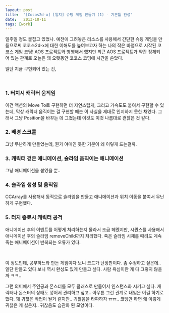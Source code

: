 ```yaml
---
layout: post
title:  "[Cocos2d-x] [일지] 슈팅 게임 만들기 (1) - 기본틀 완성"
date:   2013-10-11
tags: [work]
---
```


  일주일 정도 붙잡고 있었나. 예전에 그려놓은 리소스를 사용해서 간단한 슈팅 게임을 만듦으로써 코코스2d-x에 대한 이해도를 높여보고자 하는 나의 작은 바램으로 시작된 코코스 게임 코딩! AOS 프로젝트와 병행해서 했지만 최근 AOS 프로젝트가 약간 정체되어 있는 관계로 오늘은 꽤 오랫동안 코코스 코딩에 시간을 쏟았다. 

  일단 지금 구현되어 있는 건, 

<br/>

<h3>1. 터치시 캐릭터 움직임</h3>

 이건 액션의 Move To로 구현하면 더 자연스럽게, 그리고 가속도도 붙여서 구현할 수 있는데, 막상 캐릭터 움직이는 걸 구현할 때는 이 사실을 제대로 인지하지 못한 채였다. 그래서 그냥 Position을 바꾸는 데 그쳤는데 이것도 이것 나름대로 괜찮은 것 같다. 

<h3>2. 배경 스크롤</h3>

 그냥 무난하게 만들었는데, 뭔가 야매인 듯한 기분이 왜 이렇게 드는걸까. 

<h3>3. 캐릭터 걷은 애니메이션, 슬라임 움직이는 애니메이션</h3>

 그냥 애니메이션을 붙였을 뿐.. 

<h3>4. 슬라임 생성 및 움직임</h3>

 CCArray를 사용해서 동적으로 슬라임을 만들고 애니메이션과 위치 이동을 붙여서 무난하게 구현했다. 

<h3>5. 터치 종료시 캐릭터 공격</h3>

 애니메이션 후의 이벤트를 어떻게 처리하는지 몰라서 조금 헤멨지만, 시퀀스를 사용해서 애니메이션 후의 슬라임 removeChild까지 처리했다. 죽은 슬라임 시체를 때려도 계속 죽는 애니메이션이 반복되는 오류가 있다. 

<br/>

  이 정도인데, 공부하느라 만든 게임이다 보니 코드가 난장판이다. 좀 수정하고 싶은데.. 일단 만들고 있다 보니 역시 완성도 있게 만들고 싶다. 사람 욕심이란 게 다 그렇지 않을까 ㅋㅋ.. 

  그런 의미에서 주인공과 몬스터를 모두 클래스로 만들어서 인스턴스화 시키고 싶다. 캐릭터나 몬스터의 상태도 넣어서 관리하고 싶고.. 아무튼 그런 관계로 내일은 이걸 하기로 했다. 꽤 귀찮은 작업이 될거 같지만.. 귀찮음을 타파하자 ㅠㅠ.. 
  코딩만 하면 왜 이렇게 귀찮은 게 싫은지.. 귀찮음도 습관화 된 모양이다.